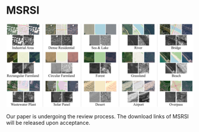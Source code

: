 # MSRSI
![MSRSI](dataset.jpg)

Our paper is undergoing the review process. The download links of MSRSI will be released upon acceptance.
